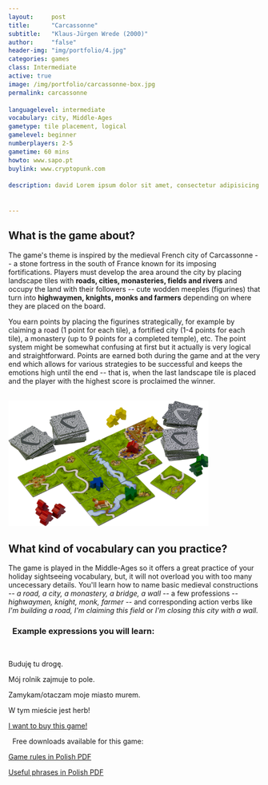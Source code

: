 ```yaml
---
layout:     post
title:      "Carcassonne"
subtitle:   "Klaus-Jürgen Wrede (2000)"
author:     "false"
header-img: "img/portfolio/4.jpg"
categories: games 
class: Intermediate
active: true
image: /img/portfolio/carcassonne-box.jpg
permalink: carcassonne

languagelevel: intermediate
vocabulary: city, Middle-Ages 
gametype: tile placement, logical
gamelevel: beginner
numberplayers: 2-5
gametime: 60 mins
howto: www.sapo.pt
buylink: www.cryptopunk.com

description: david Lorem ipsum dolor sit amet, consectetur adipisicing elit, sed do eiusmod tempor incididunt ut labore et dolore magna aliqua. Ut enim ad minim veniam, quis nostrud exercitation ullamco laboris nisi ut aliquip ex ea commodo consequat.


---
```


## What is the game about?


The game's theme is inspired by the medieval French city of Carcassonne -- a stone fortress in the south of France known for its imposing fortifications. Players must develop the area around the city by placing landscape tiles with **roads, cities, monasteries, fields and rivers** and occupy the land with their followers -- cute wodden meeples (figurines) that turn into **highwaymen, knights, monks and farmers** depending on where they are placed on the board. 
<p>You earn points by placing the figurines strategically, for example by claiming a road (1 point for each tile), a fortified city (1-4 points for each tile), a monastery (up to 9 points for a completed temple), etc. The point system might be somewhat confusing at first but it actually is very logical and straightforward. Points are earned both during the game and at the very end which allows for various strategies to be successful and keeps the emotions high until the end -- that is, when the last landscape tile is placed and the player with the highest score is proclaimed the winner.</p>

 
<br> 

<img src="/img/portfolio/carcassonne-cards.png" alt="alt text" width="400" >

<br>

## What kind of vocabulary can you practice?

The game is played in the Middle-Ages so it offers a great practice of your holiday sightseeing vocabulary, but, it will not overload you with too many uncecessary details. You'll learn how to name basic medieval constructions -- *a road, a city, a monastery, a bridge, a wall* -- a few professions -- *highwaymen, knight, monk, farmer* -- and corresponding action verbs like *I'm building a road, I'm claiming this field* or *I'm closing this city with a wall.* 

<p>

<h3><i class="fa fa-2x fa-commenting fa-fw wow bounceIn text-primary" aria-hidden="true"></i>&nbsp; Example expressions you will learn:</h3>
<br>

<p>Buduję tu drogę.</p>
<p>Mój rolnik zajmuje to pole.</p>
<p>Zamykam/otaczam moje miasto murem.</p>
<p>W tym mieście jest herb!</p>


</p>

<a href="" class="btn btn-outline btn-xl page-scroll">I want to buy this game!</a>
<br>

<p><i class="fa fa-2x fa-download fa-fw wow bounceIn text-primary" aria-hidden="true"></i>&nbsp; Free downloads available for this game: </p>

[Game rules in Polish PDF](https://www.google.com)

[Useful phrases in Polish PDF](https://www.google.com)








